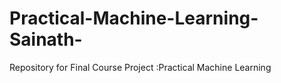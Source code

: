 # Practical-Machine-Learning-Sainath-
Repository for Final Course Project :Practical Machine Learning
